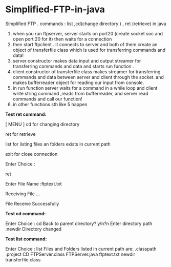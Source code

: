 # Simplified-FTP-in-java
Simplified FTP . commands : list ,cd(change directory ) , ret (retrieve) in java



1. when you run ftpserver, server starts on port20 (create socket soc and open port 20 for it) then waits for a connection
2. then start ftpclient . it connects to server and both of them create an object of transferfile class which is used for transferring commands and data!
3. server constructor makes data input and output streamer for transferring commands and data and starts run function .
4. client constructor of transferfile class makes streamer for transferring commands and data between server and client through the socket. and makes  bufferreader object for reading our input from console. 
5. in run function server waits for a command in a while loop and client write string command ,reads
from bufferreader, and server read commands and call our function!
6. in other functions sth like 5 happen
 
**Test ret command:**

[ MENU ]
cd for changing directory

ret for retrieve

list for listing files an folders exists in current path

exit for close connection

Enter Choice :

ret

Enter File Name :ftptext.txt

Receiving File ...

File Receive Successfully
 
 
  
 
**Test cd command:**

Enter Choice :
cd
Back to parent directory?  y/n?n
Enter directory path :newdir
Directory changed

 

  
 
**Test list command:**

Enter Choice :
list
Files and Folders listed in current path are:
.classpath
.project
CD
FTPServer.class
FTPServer.java
ftptext.txt
newdir
transferfile.class
